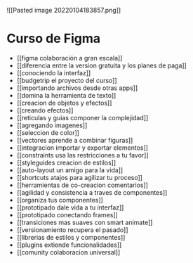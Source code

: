 ![[Pasted image 20220104183857.png]]
# Curso de Figma

* [[figma colaboración a gran escala]]
* [[diferencia entre la version gratuita y los planes de paga]]
* [[conociendo la interfaz]]
* [[budgetrip el proyecto del curso]]
* [[importando archivos desde otras apps]]
* [[domina la herramienta de texto]]
* [[creacion de objetos y efectos]]
* [[creando efectos]]
* [[reticulas y guias componer la complejidad]]
* [[agregando imagenes]]
* [[seleccion de color]]
* [[vectores aprende a combinar figuras]]
* [[integracion importar y exportar elementos]]
* [[constraints usa las restricciones a tu favor]]
* [[styleguides creacion de estilos]]
* [[auto-layout un amigo para la vida]]
* [[shortcuts atajos para agilizar tu proceso]]
* [[herramientas de co-creacion comentarios]]
* [[agilidad y consistencia a traves de componentes]]
* [[organiza tus componentes]]
* [[prototipado dale vida a tu interfaz]]
* [[prototipado conectando frames]]
* [[transiciones mas suaves con smart animate]]
* [[versionamiento recupera el pasado]]
* [[librerias de estilos y componentes]]
* [[plugins extiende funcionalidades]]
* [[comunity colaboracion universal]]